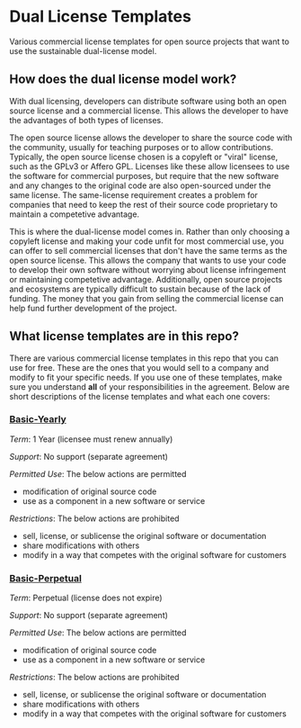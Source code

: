 # Dual License Templates

Various commercial license templates for open source projects that want to use the sustainable dual-license model.

## How does the dual license model work?

With dual licensing, developers can distribute software using both an open source license and a commercial license. This allows the developer to have the advantages of both types of licenses.

The open source license allows the developer to share the source code with the community, usually for teaching purposes or to allow contributions. Typically, the open source license chosen is a copyleft or "viral" license, such as the GPLv3 or Affero GPL. Licenses like these allow licensees to use the software for commercial purposes, but require that the new software and any changes to the original code are also open-sourced under the same license. The same-license requirement creates a problem for companies that need to keep the rest of their source code proprietary to maintain a competetive advantage.

This is where the dual-license model comes in. Rather than only choosing a copyleft license and making your code unfit for most commercial use, you can offer to sell commercial licenses that don't have the same terms as the open source license. This allows the company that wants to use your code to develop their own software without worrying about license infringement or maintaining competetive advantage. Additionally, open source projects and ecosystems are typically difficult to sustain because of the lack of funding. The money that you gain from selling the commercial license can help fund further development of the project.

## What license templates are in this repo?

There are various commercial license templates in this repo that you can use for free. These are the ones that you would sell to a company and modify to fit your specific needs. If you use one of these templates, make sure you understand __all__ of your responsibilities in the agreement. Below are short descriptions of the license templates and what each one covers:

### [Basic-Yearly](pdf/Basic-Yearly.pdf)

_Term_: 1 Year (licensee must renew annually)

_Support_: No support (separate agreement)

_Permitted Use_: The below actions are permitted
  - modification of original source code
  - use as a component in a new software or service

_Restrictions_: The below actions are prohibited
  - sell, license, or sublicense the original software or documentation
  - share modifications with others
  - modify in a way that competes with the original software for customers

### [Basic-Perpetual](pdf/Basic-Perpetual.pdf)

_Term_: Perpetual (license does not expire)

_Support_: No support (separate agreement)

_Permitted Use_: The below actions are permitted
  - modification of original source code
  - use as a component in a new software or service

_Restrictions_: The below actions are prohibited
  - sell, license, or sublicense the original software or documentation
  - share modifications with others
  - modify in a way that competes with the original software for customers
